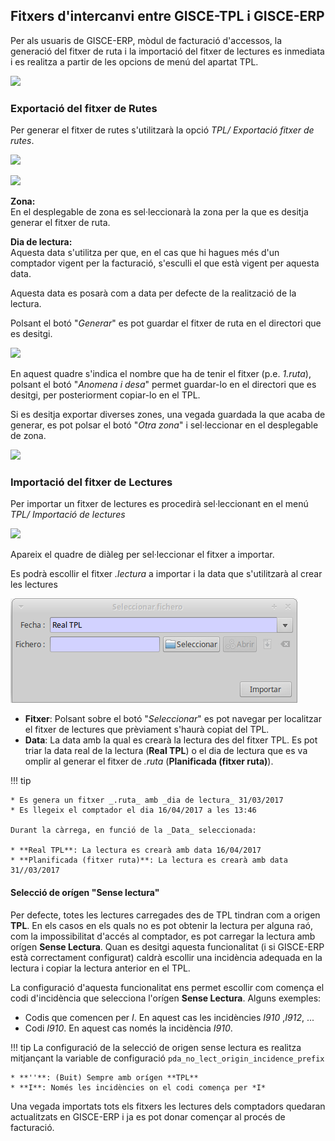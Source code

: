 ## Fitxers d'intercanvi entre GISCE-TPL i GISCE-ERP

Per als usuaris de GISCE-ERP, mòdul de facturació d'accessos, la generació del
fitxer de ruta i la importació del fitxer de lectures es inmediata i es realitza
a partir de les opcions de menú del apartat TPL.

![](../_static/tpl/tpl_menu_apartat_tpl.png)

### Exportació del fitxer de Rutes

Per generar el fitxer de rutes s'utilitzarà la opció _TPL/ Exportació fitxer de
rutes_.

![](../_static/tpl/tpl_menu_apartat_tpl_exportacio.png)

![](../_static/tpl/tpl_export_seleccionar_zona.png)

**Zona:**    
En el desplegable de zona es sel·leccionarà la zona per la que es desitja generar
el fitxer de ruta.

**Dia de lectura:**    
Aquesta data s'utilitza per que, en el cas que hi hagues més d'un comptador
vigent per la facturació, s'esculli el que està vigent per aquesta data.

Aquesta data es posarà com a data per defecte de la realització de la lectura.

Polsant el botó "_Generar_" es pot guardar el fitxer de ruta en el directori
que es desitgi.

![](../_static/tpl/tpl_export_fitxer_rutes.png)

En aquest quadre s'indica el nombre que ha de tenir el fitxer (p.e. _1.ruta_),
polsant el botó "_Anomena i desa_" permet guardar-lo en el directori que es
desitgi, per posteriorment copiar-lo en el TPL.

Si es desitja exportar diverses zones, una vegada guardada la que acaba de
generar, es pot polsar el botó "_Otra zona_" i sel·leccionar en el desplegable
de zona.

![](../_static/tpl/tpl_export_fitxer_rutes_guardar.png)

### Importació del fitxer de Lectures

Per importar un fitxer de lectures es procedirà sel·leccionant en el menú
_TPL/ Importació de lectures_

![](../_static/tpl/tpl_menu_apartat_tpl_importacio.png)

Apareix el quadre de diàleg per sel·leccionar el fitxer a importar.

Es podrà escollir el fitxer _.lectura_ a importar i la data que s'utilitzarà al
crear les lectures

![](../_static/tpl/tpl_import_fitxer.png)

* **Fitxer**: Polsant sobre el botó "_Seleccionar_" es pot navegar per
  localitzar el fitxer de lectures que prèviament s'haurà copiat del TPL.
* **Data**: La data amb la qual es crearà la lectura des del fitxer TPL. Es
  pot triar la data real de la lectura (**Real TPL**) o el dia de lectura que
  es va omplir al generar el fitxer de _.ruta_ (**Planificada (fitxer ruta)**).

!!! tip

    * Es genera un fitxer _.ruta_ amb _dia de lectura_ 31/03/2017
    * Es llegeix el comptador el dia 16/04/2017 a les 13:46

    Durant la càrrega, en funció de la _Data_ seleccionada:

    * **Real TPL**: La lectura es crearà amb data 16/04/2017
    * **Planificada (fitxer ruta)**: La lectura es crearà amb data 31//03/2017

#### Selecció de orígen "Sense lectura"

Per defecte, totes les lectures carregades des de TPL tindran com a origen
**TPL**. En els casos en els quals no es pot obtenir la lectura per alguna
raó, com la impossibilitat d'accés al comptador, es pot carregar la lectura amb
orígen **Sense Lectura**. Quan es desitgi aquesta funcionalitat (i si GISCE-ERP
està correctament configurat) caldrà escollir una incidència adequada en la
lectura i copiar la lectura anterior en el TPL.

La configuració d'aquesta funcionalitat ens permet escollir com comença el codi
d'incidència que selecciona l'orígen **Sense Lectura**. Alguns exemples:

* Codis que comencen per _I_. En aquest cas les incidències _I910_ ,_I912_, ...
* Codi _I910_. En aquest cas només la incidència _I910_.

!!! tip
    La configuració de la selecció de origen sense lectura es realitza
    mitjançant la variable de configuració `pda_no_lect_origin_incidence_prefix`

    * **''**: (Buit) Sempre amb orígen **TPL**
    * **I**: Només les incidències on el codi comença per *I*

Una vegada importats tots els fitxers les lectures dels comptadors quedaran
actualitzats en GISCE-ERP i ja es pot donar començar al procés de facturació.
